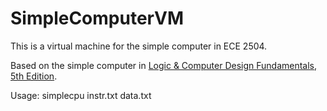# SimpleComputerVM

This is a virtual machine for the simple computer in ECE 2504.

Based on the simple computer in [Logic & Computer Design Fundamentals, 5th Edition](https://www.pearson.com/us/higher-education/program/Mano-Logic-Computer-Design-Fundamentals-5th-Edition/PGM45598.html).

Usage: simplecpu instr.txt data.txt
